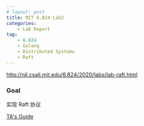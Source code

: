 ```yaml
---
# layout: post
title: MIT 6.824 Lab2
categories: 
    - Lab Report
tag:
    - 6.824
    - Golang
    - Distributed Systems
    - Raft
---
```


<http://nil.csail.mit.edu/6.824/2020/labs/lab-raft.html>

### Goal

实现 Raft 协议

[TA's Guide](https://thesquareplanet.com/blog/students-guide-to-raft/)